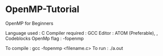 # OpenMP-Tutorial
OpenMP for Beginners 

Language used     : C
Compiler required : GCC
Editor            : ATOM (Preferable), , Codeblocks
OpenMp flag       : -fopenmp

To compile        : gcc -fopenmp <filename.c>
To run            : ./a.out
